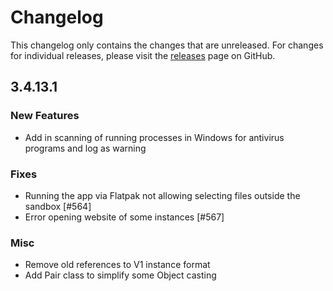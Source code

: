 # Changelog

This changelog only contains the changes that are unreleased. For changes for individual releases, please visit the
[releases](https://github.com/ATLauncher/ATLauncher/releases) page on GitHub.

## 3.4.13.1

### New Features
- Add in scanning of running processes in Windows for antivirus programs and log as warning

### Fixes
- Running the app via Flatpak not allowing selecting files outside the sandbox [#564]
- Error opening website of some instances [#567]

### Misc
- Remove old references to V1 instance format
- Add Pair class to simplify some Object casting
